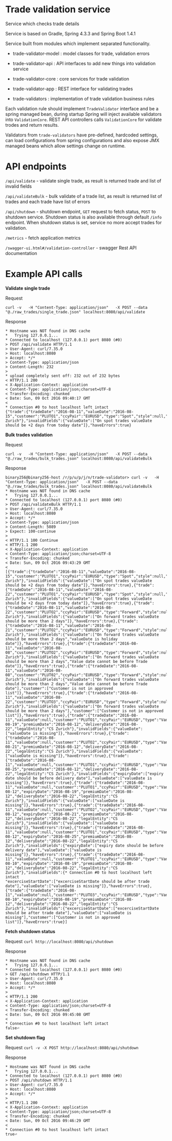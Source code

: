Trade validation service
========================

Service which checks trade details 

Service is based on Gradle, Spring 4.3.3 and Spring Boot 1.4.1

Service built from modules which implement separated functionality.
 
 - trade-validator-model : model classes for trade, validation errors 
  
 - trade-validator-api : API interfaces to add new things into validation service
 
 - trade-validator-core : core services for trade validation
  
 - trade-validator-app : REST interface for validating trades
 
 - trade-validators : implementation of trade validation business rules


Each validation rule should implement `TradeValidator` interface and be a spring managed bean, during startup Spring will inject available validators into `ValidationCore`.
REST API controllers calls `ValidationCore` for validate trodes and return results.

Validators from `trade-validators` have pre-defined, hardcoded  settings, can load configurations from spring configurations and also expose JMX managed beans which allow settings change on runtime. 



API endpoints
=============

`/api/validate` - validate single trade, as result is returned trade and list of invalid fields

`/api/validateBulk` - bulk validate of a trade list, as result is returned list of trades and each trade have list of errors

`/api/shutdown` - shutdown endpoint, `GET` request to fetch status, `POST` to shutdown service. Shutdown status is also available through default `/info` endpoint. When shutdown status is set, service no more accept trades for validation.

`/metrics` - fetch  application metrics 

`/swagger-ui.html#/validation-controller` - swagger Rest API documentation



Example API calls
=================

**Validate single trade**

Request

`curl -v   -H "Content-Type: application/json"   -X POST --data "@./raw_trades/single_trade.json" localhost:8080/api/validate`

Response

```
* Hostname was NOT found in DNS cache
*   Trying 127.0.0.1...
* Connected to localhost (127.0.0.1) port 8080 (#0)
> POST /api/validate HTTP/1.1
> User-Agent: curl/7.35.0
> Host: localhost:8080
> Accept: */*
> Content-Type: application/json
> Content-Length: 232
> 
* upload completely sent off: 232 out of 232 bytes
< HTTP/1.1 200 
< X-Application-Context: application
< Content-Type: application/json;charset=UTF-8
< Transfer-Encoding: chunked
< Date: Sun, 09 Oct 2016 09:40:17 GMT
< 
* Connection #0 to host localhost left intact
{"trade":{"tradeDate":"2016-08-11","valueDate":"2016-08-15","customer":"PLUTO1","ccyPair":"EURUSD","type":"Spot","style":null,"excerciseStartDate":null,"expiryDate":null,"premiumDate":null,"deliveryDate":null,"legalEntity":"CS Zurich"},"invalidFields":{"valueDate":["On spot trades valueDate should be +2 days from today date"]},"haveErrors":true}
```


**Bulk trades validation**

Request 

`curl -v   -H "Content-Type: application/json"   -X POST --data "@./raw_trades/bulk_trades.json" localhost:8080/api/validateBulk`

Response

```
binary256@binary256-host /r/p/u/p/j/n/trade-validator> curl -v   -H "Content-Type: application/json"   -X POST --data "@./raw_trades/bulk_trades.json" localhost:8080/api/validateBulk
* Hostname was NOT found in DNS cache
*   Trying 127.0.0.1...
* Connected to localhost (127.0.0.1) port 8080 (#0)
> POST /api/validateBulk HTTP/1.1
> User-Agent: curl/7.35.0
> Host: localhost:8080
> Accept: */*
> Content-Type: application/json
> Content-Length: 5089
> Expect: 100-continue
> 
< HTTP/1.1 100 Continue
< HTTP/1.1 200 
< X-Application-Context: application
< Content-Type: application/json;charset=UTF-8
< Transfer-Encoding: chunked
< Date: Sun, 09 Oct 2016 09:43:29 GMT
< 
[{"trade":{"tradeDate":"2016-08-11","valueDate":"2016-08-15","customer":"PLUTO1","ccyPair":"EURUSD","type":"Spot","style":null,"excerciseStartDate":null,"expiryDate":null,"premiumDate":null,"deliveryDate":null,"legalEntity":"CS Zurich"},"invalidFields":{"valueDate":["On spot trades valueDate should be +2 days from today date"]},"haveErrors":true},{"trade":{"tradeDate":"2016-08-11","valueDate":"2016-08-22","customer":"PLUTO1","ccyPair":"EURUSD","type":"Spot","style":null,"excerciseStartDate":null,"expiryDate":null,"premiumDate":null,"deliveryDate":null,"legalEntity":"CS Zurich"},"invalidFields":{"valueDate":["On spot trades valueDate should be +2 days from today date"]},"haveErrors":true},{"trade":{"tradeDate":"2016-08-11","valueDate":"2016-08-22","customer":"PLUTO2","ccyPair":"EURUSD","type":"Forward","style":null,"excerciseStartDate":null,"expiryDate":null,"premiumDate":null,"deliveryDate":null,"legalEntity":"CS Zurich"},"invalidFields":{"valueDate":["On forward trades valueDate should be more than 2 days"]},"haveErrors":true},{"trade":{"tradeDate":"2016-08-11","valueDate":"2016-08-21","customer":"PLUTO2","ccyPair":"EURUSD","type":"Forward","style":null,"excerciseStartDate":null,"expiryDate":null,"premiumDate":null,"deliveryDate":null,"legalEntity":"CS Zurich"},"invalidFields":{"valueDate":["On forward trades valueDate should be more than 2 days","valueDate is holiday date"]},"haveErrors":true},{"trade":{"tradeDate":"2016-08-11","valueDate":"2016-08-08","customer":"PLUTO2","ccyPair":"EURUSD","type":"Forward","style":null,"excerciseStartDate":null,"expiryDate":null,"premiumDate":null,"deliveryDate":null,"legalEntity":"CS Zurich"},"invalidFields":{"valueDate":["On forward trades valueDate should be more than 2 days","Value date cannot be before Trade date"]},"haveErrors":true},{"trade":{"tradeDate":"2016-08-11","valueDate":"2016-08-08","customer":"PLUT02","ccyPair":"EURUSD","type":"Forward","style":null,"excerciseStartDate":null,"expiryDate":null,"premiumDate":null,"deliveryDate":null,"legalEntity":"CS Zurich"},"invalidFields":{"valueDate":["On forward trades valueDate should be more than 2 days","Value date cannot be before Trade date"],"customer":["Customer is not in approved list"]},"haveErrors":true},{"trade":{"tradeDate":"2016-08-11","valueDate":"2016-08-22","customer":"PLUTO3","ccyPair":"EURUSD","type":"Forward","style":null,"excerciseStartDate":null,"expiryDate":null,"premiumDate":null,"deliveryDate":null,"legalEntity":"CS Zurich"},"invalidFields":{"valueDate":["On forward trades valueDate should be more than 2 days"],"customer":["Customer is not in approved list"]},"haveErrors":true},{"trade":{"tradeDate":"2016-08-11","valueDate":null,"customer":"PLUTO1","ccyPair":"EURUSD","type":"VanillaOption","style":"EUROPEAN","excerciseStartDate":null,"expiryDate":"2016-08-19","premiumDate":"2016-08-12","deliveryDate":"2016-08-22","legalEntity":"CS Zurich"},"invalidFields":{"valueDate":["valueDate is missing"]},"haveErrors":true},{"trade":{"tradeDate":"2016-08-11","valueDate":null,"customer":"PLUTO2","ccyPair":"EURUSD","type":"VanillaOption","style":"EUROPEAN","excerciseStartDate":null,"expiryDate":"2016-08-21","premiumDate":"2016-08-12","deliveryDate":"2016-08-22","legalEntity":"CS Zurich"},"invalidFields":{"valueDate":["valueDate is missing"]},"haveErrors":true},{"trade":{"tradeDate":"2016-08-11","valueDate":null,"customer":"PLUTO1","ccyPair":"EURUSD","type":"VanillaOption","style":"EUROPEAN","excerciseStartDate":null,"expiryDate":"2016-08-25","premiumDate":"2016-08-12","deliveryDate":"2016-08-22","legalEntity":"CS Zurich"},"invalidFields":{"expiryDate":["expiry date should be before delivery date"],"valueDate":["valueDate is missing"]},"haveErrors":true},{"trade":{"tradeDate":"2016-08-11","valueDate":null,"customer":"PLUTO1","ccyPair":"EURUSD","type":"VanillaOption","style":"AMERICAN","excerciseStartDate":"2016-08-12","expiryDate":"2016-08-19","premiumDate":"2016-08-12","deliveryDate":"2016-08-22","legalEntity":"CS Zurich"},"invalidFields":{"valueDate":["valueDate is missing"]},"haveErrors":true},{"trade":{"tradeDate":"2016-08-11","valueDate":null,"customer":"PLUTO2","ccyPair":"EURUSD","type":"VanillaOption","style":"AMERICAN","excerciseStartDate":"2016-08-12","expiryDate":"2016-08-21","premiumDate":"2016-08-12","deliveryDate":"2016-08-22","legalEntity":"CS Zurich"},"invalidFields":{"valueDate":["valueDate is missing"]},"haveErrors":true},{"trade":{"tradeDate":"2016-08-11","valueDate":null,"customer":"PLUTO1","ccyPair":"EURUSD","type":"VanillaOption","style":"AMERICAN","excerciseStartDate":"2016-08-12","expiryDate":"2016-08-25","premiumDate":"2016-08-12","deliveryDate":"2016-08-22","legalEntity":"CS Zurich"},"invalidFields":{"expiryDate":["expiry date should be before delivery date"],"valueDate":["valueDate is missing"]},"haveErrors":true},{"trade":{"tradeDate":"2016-08-11","valueDate":null,"customer":"PLUTO1","ccyPair":"EURUSD","type":"VanillaOption","style":"AMERICAN","excerciseStartDate":"2016-08-10","expiryDate":"2016-08-19","premiumDate":"2016-08-12","deliveryDate":"2016-08-22","legalEntity":"CS Zurich"},"invalidFields":{* Connection #0 to host localhost left intact
"excerciseStartDate":["excerciseStartDate should be after trade date"],"valueDate":["valueDate is missing"]},"haveErrors":true},{"trade":{"tradeDate":"2016-08-11","valueDate":null,"customer":"PLUTO3","ccyPair":"EURUSD","type":"VanillaOption","style":"AMERICAN","excerciseStartDate":"2016-08-10","expiryDate":"2016-08-19","premiumDate":"2016-08-12","deliveryDate":"2016-08-22","legalEntity":"CS Zurich"},"invalidFields":{"excerciseStartDate":["excerciseStartDate should be after trade date"],"valueDate":["valueDate is missing"],"customer":["Customer is not in approved list"]},"haveErrors":true}]
```


**Fetch shutdown status**

Request 
`curl http://localhost:8080/api/shutdown`

Response
```
* Hostname was NOT found in DNS cache
*   Trying 127.0.0.1...
* Connected to localhost (127.0.0.1) port 8080 (#0)
> GET /api/shutdown HTTP/1.1
> User-Agent: curl/7.35.0
> Host: localhost:8080
> Accept: */*
> 
< HTTP/1.1 200 
< X-Application-Context: application
< Content-Type: application/json;charset=UTF-8
< Transfer-Encoding: chunked
< Date: Sun, 09 Oct 2016 09:45:08 GMT
< 
* Connection #0 to host localhost left intact
false⏎                                            
```

**Set shutdown flag**
 
 Request
 `curl -v -X POST http://localhost:8080/api/shutdown`
 
 Response
```
* Hostname was NOT found in DNS cache
*   Trying 127.0.0.1...
* Connected to localhost (127.0.0.1) port 8080 (#0)
> POST /api/shutdown HTTP/1.1
> User-Agent: curl/7.35.0
> Host: localhost:8080
> Accept: */*
> 
< HTTP/1.1 200 
< X-Application-Context: application
< Content-Type: application/json;charset=UTF-8
< Transfer-Encoding: chunked
< Date: Sun, 09 Oct 2016 09:46:29 GMT
< 
* Connection #0 to host localhost left intact
true⏎ 
```
